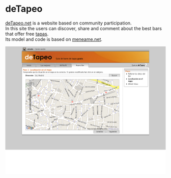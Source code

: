 deTapeo
=======
[deTapeo.net](http://detapeo.net) is a website based on community participation.<br>
In this site the users can discover, share and comment about the best bars that offer free [tapas](http://en.wikipedia.org/wiki/Tapas).<br>
Its model and code is based on [meneame.net](https://meneame.net).<br>


![Screenshot](www/img/screenshot.png?raw=true)
